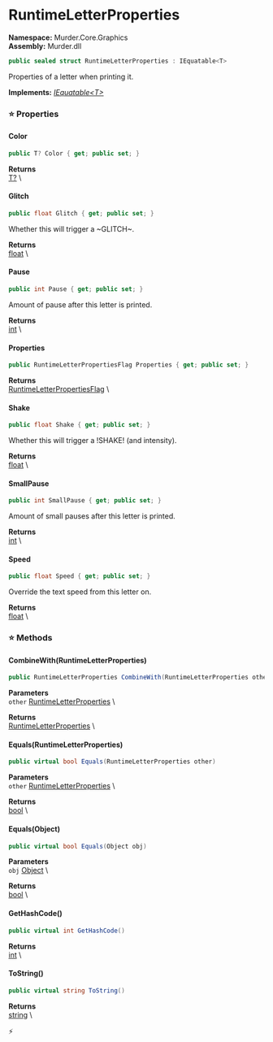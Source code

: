 # RuntimeLetterProperties

**Namespace:** Murder.Core.Graphics \
**Assembly:** Murder.dll

```csharp
public sealed struct RuntimeLetterProperties : IEquatable<T>
```

Properties of a letter when printing it.

**Implements:** _[IEquatable\<T\>](https://learn.microsoft.com/en-us/dotnet/api/System.IEquatable-1?view=net-7.0)_

### ⭐ Properties
#### Color
```csharp
public T? Color { get; public set; }
```

**Returns** \
[T?](https://learn.microsoft.com/en-us/dotnet/api/System.Nullable-1?view=net-7.0) \
#### Glitch
```csharp
public float Glitch { get; public set; }
```

Whether this will trigger a ~GLITCH~.

**Returns** \
[float](https://learn.microsoft.com/en-us/dotnet/api/System.Single?view=net-7.0) \
#### Pause
```csharp
public int Pause { get; public set; }
```

Amount of pause after this letter is printed.

**Returns** \
[int](https://learn.microsoft.com/en-us/dotnet/api/System.Int32?view=net-7.0) \
#### Properties
```csharp
public RuntimeLetterPropertiesFlag Properties { get; public set; }
```

**Returns** \
[RuntimeLetterPropertiesFlag](../../../Murder/Core/Graphics/RuntimeLetterPropertiesFlag.html) \
#### Shake
```csharp
public float Shake { get; public set; }
```

Whether this will trigger a !SHAKE! (and intensity).

**Returns** \
[float](https://learn.microsoft.com/en-us/dotnet/api/System.Single?view=net-7.0) \
#### SmallPause
```csharp
public int SmallPause { get; public set; }
```

Amount of small pauses after this letter is printed.

**Returns** \
[int](https://learn.microsoft.com/en-us/dotnet/api/System.Int32?view=net-7.0) \
#### Speed
```csharp
public float Speed { get; public set; }
```

Override the text speed from this letter on.

**Returns** \
[float](https://learn.microsoft.com/en-us/dotnet/api/System.Single?view=net-7.0) \
### ⭐ Methods
#### CombineWith(RuntimeLetterProperties)
```csharp
public RuntimeLetterProperties CombineWith(RuntimeLetterProperties other)
```

**Parameters** \
`other` [RuntimeLetterProperties](../../../Murder/Core/Graphics/RuntimeLetterProperties.html) \

**Returns** \
[RuntimeLetterProperties](../../../Murder/Core/Graphics/RuntimeLetterProperties.html) \

#### Equals(RuntimeLetterProperties)
```csharp
public virtual bool Equals(RuntimeLetterProperties other)
```

**Parameters** \
`other` [RuntimeLetterProperties](../../../Murder/Core/Graphics/RuntimeLetterProperties.html) \

**Returns** \
[bool](https://learn.microsoft.com/en-us/dotnet/api/System.Boolean?view=net-7.0) \

#### Equals(Object)
```csharp
public virtual bool Equals(Object obj)
```

**Parameters** \
`obj` [Object](https://learn.microsoft.com/en-us/dotnet/api/System.Object?view=net-7.0) \

**Returns** \
[bool](https://learn.microsoft.com/en-us/dotnet/api/System.Boolean?view=net-7.0) \

#### GetHashCode()
```csharp
public virtual int GetHashCode()
```

**Returns** \
[int](https://learn.microsoft.com/en-us/dotnet/api/System.Int32?view=net-7.0) \

#### ToString()
```csharp
public virtual string ToString()
```

**Returns** \
[string](https://learn.microsoft.com/en-us/dotnet/api/System.String?view=net-7.0) \



⚡